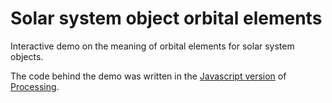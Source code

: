 # Solar system object orbital elements
Interactive demo on the meaning  of orbital elements for solar system objects.

The code behind the demo was written in the [Javascript version](https://p5js.org/) of [Processing](https://processing.org).
